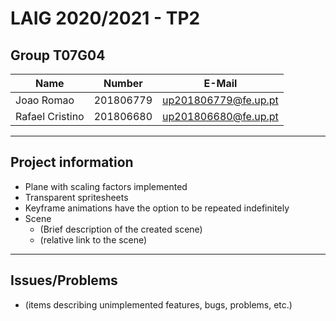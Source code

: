 # LAIG 2020/2021 - TP2

## Group T07G04

| Name             | Number    | E-Mail               |
| ---------------- | --------- | -------------------- |
| Joao Romao       | 201806779 | up201806779@fe.up.pt |
| Rafael Cristino  | 201806680 | up201806680@fe.up.pt |

----
## Project information

- Plane with scaling factors implemented
- Transparent spritesheets
- Keyframe animations have the option to be repeated indefinitely
- Scene
  - (Brief description of the created scene)
  - (relative link to the scene)
----
## Issues/Problems

- (items describing unimplemented features, bugs, problems, etc.)

